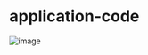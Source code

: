 # application-code

![image](https://github.com/user-attachments/assets/a4042ef7-2a52-4b91-a212-1e9b3a8e6063)

